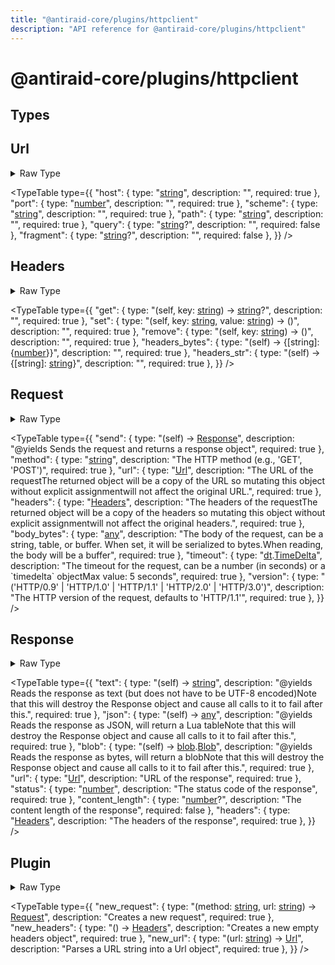 ```yaml
---
title: "@antiraid-core/plugins/httpclient"
description: "API reference for @antiraid-core/plugins/httpclient"
---
```


<div id="@antiraid-core/plugins/httpclient"></div>

# @antiraid-core/plugins/httpclient

<div id="Types"></div>

## Types

<div id="Url"></div>

## Url

<details>
<summary>Raw Type</summary>

```luau
type Url = {
	host: string,

	-- The host of the URL
	port: number,

	-- The port of the URL
	scheme: string,

	-- The scheme of the URL (e.g., "http", "https")
	path: string,

	-- The path of the URL
	query: string?,

	-- The query string of the URL
	fragment: string?
}
```

</details>

<TypeTable
	type={{
		"host": {
			type: "[string](#string)",
			description: "",
			required: true
		},
		"port": {
			type: "[number](#number)",
			description: "",
			required: true
		},
		"scheme": {
			type: "[string](#string)",
			description: "",
			required: true
		},
		"path": {
			type: "[string](#string)",
			description: "",
			required: true
		},
		"query": {
			type: "[string](#string)?",
			description: "",
			required: false
		},
		"fragment": {
			type: "[string](#string)?",
			description: "",
			required: false
		},
	}}
/>
<div id="Headers"></div>

## Headers

<details>
<summary>Raw Type</summary>

```luau
type Headers = {
	get: (self: Headers, key: string) -> string?,

	-- Get a header by key
	set: (self: Headers, key: string, value: string) -> (),

	-- Set a header
	remove: (self: Headers, key: string) -> (),

	-- Remove a header by key
	headers_bytes: (self: Headers) -> {
		[string]: {number}
	},

	-- Get all headers as a table of strings to bytes
	headers_str: (self: Headers) -> {
		[string]: string
	}
}
```

</details>

<TypeTable
	type={{
		"get": {
			type: "(self, key: [string](#string)) -> [string](#string)?",
			description: "",
			required: true
		},
		"set": {
			type: "(self, key: [string](#string), value: [string](#string)) -> ()",
			description: "",
			required: true
		},
		"remove": {
			type: "(self, key: [string](#string)) -> ()",
			description: "",
			required: true
		},
		"headers_bytes": {
			type: "(self) -> \{[string]: \{[number](#number)\}\}",
			description: "",
			required: true
		},
		"headers_str": {
			type: "(self) -> \{[string]: [string](#string)\}",
			description: "",
			required: true
		},
	}}
/>
<div id="Request"></div>

## Request

<details>
<summary>Raw Type</summary>

```luau
type Request = {
	--- The HTTP method (e.g., "GET", "POST")
	method: string,

	--- The URL of the request
	---
	--- The returned object will be a copy of the URL so mutating this object without explicit assignment
	--- will not affect the original URL.
	url: Url,

	--- The headers of the request
	--- The returned object will be a copy of the headers so mutating this object without explicit assignment
	--- will not affect the original headers. 
	headers: Headers,

	--- The body of the request, can be a string, table, or buffer. When set, it will be serialized to bytes.
	---
	--- When reading, the body will be a buffer
	body_bytes: any,

	--- The timeout for the request, can be a number (in seconds) or a \`timedelta\` object
	---
	--- Max value: 5 seconds
	timeout: dt.TimeDelta,

	--- The HTTP version of the request, defaults to "HTTP/1.1"
	version: "HTTP/0.9" | "HTTP/1.0" | "HTTP/1.1" | "HTTP/2.0" | "HTTP/3.0",

	--- @yields
	---
	--- Sends the request and returns a response object
	send: (self: Request) -> Response
}
```

</details>

<TypeTable
	type={{
		"send": {
			type: "(self) -> [Response](#Response)",
			description: "@yields Sends the request and returns a response object",
			required: true
		},
		"method": {
			type: "[string](#string)",
			description: "The HTTP method (e.g., 'GET', 'POST')",
			required: true
		},
		"url": {
			type: "[Url](#Url)",
			description: "The URL of the requestThe returned object will be a copy of the URL so mutating this object without explicit assignmentwill not affect the original URL.",
			required: true
		},
		"headers": {
			type: "[Headers](#Headers)",
			description: "The headers of the requestThe returned object will be a copy of the headers so mutating this object without explicit assignmentwill not affect the original headers.",
			required: true
		},
		"body_bytes": {
			type: "[any](#any)",
			description: "The body of the request, can be a string, table, or buffer. When set, it will be serialized to bytes.When reading, the body will be a buffer",
			required: true
		},
		"timeout": {
			type: "[dt](#module.dt).[TimeDelta](#TimeDelta)",
			description: "The timeout for the request, can be a number (in seconds) or a \`timedelta\` objectMax value: 5 seconds",
			required: true
		},
		"version": {
			type: "('HTTP/0.9' | 'HTTP/1.0' | 'HTTP/1.1' | 'HTTP/2.0' | 'HTTP/3.0')",
			description: "The HTTP version of the request, defaults to 'HTTP/1.1'",
			required: true
		},
	}}
/>
<div id="Response"></div>

## Response

<details>
<summary>Raw Type</summary>

```luau
type Response = {
	--- URL of the response
	url: Url,

	--- The status code of the response
	status: number,

	--- The content length of the response
	content_length: number?,

	--- The headers of the response
	headers: Headers,

	--- @yields
	---
	--- Reads the response as text (but does not have to be UTF-8 encoded) 
	---
	--- Note that this will destroy the Response object and cause all calls to it to fail after this.
	text: (self: Response) -> string,

	--- @yields
	---
	--- Reads the response as JSON, will return a Lua table
	---
	--- Note that this will destroy the Response object and cause all calls to it to fail after this.
	json: (self: Response) -> any,

	--- @yields
	---
	--- Reads the response as bytes, will return a blob
	---
	--- Note that this will destroy the Response object and cause all calls to it to fail after this.
	blob: (self: Response) -> blob.Blob
}
```

</details>

<TypeTable
	type={{
		"text": {
			type: "(self) -> [string](#string)",
			description: "@yields Reads the response as text (but does not have to be UTF-8 encoded)Note that this will destroy the Response object and cause all calls to it to fail after this.",
			required: true
		},
		"json": {
			type: "(self) -> [any](#any)",
			description: "@yields Reads the response as JSON, will return a Lua tableNote that this will destroy the Response object and cause all calls to it to fail after this.",
			required: true
		},
		"blob": {
			type: "(self) -> [blob](#module.blob).[Blob](#Blob)",
			description: "@yields Reads the response as bytes, will return a blobNote that this will destroy the Response object and cause all calls to it to fail after this.",
			required: true
		},
		"url": {
			type: "[Url](#Url)",
			description: "URL of the response",
			required: true
		},
		"status": {
			type: "[number](#number)",
			description: "The status code of the response",
			required: true
		},
		"content_length": {
			type: "[number](#number)?",
			description: "The content length of the response",
			required: false
		},
		"headers": {
			type: "[Headers](#Headers)",
			description: "The headers of the response",
			required: true
		},
	}}
/>
<div id="Plugin"></div>

## Plugin

<details>
<summary>Raw Type</summary>

```luau
type Plugin = {
	--- Creates a new request
	new_request: (method: string, url: string) -> Request,

	--- Creates a new empty headers object
	new_headers: () -> Headers,

	--- Parses a URL string into a Url object
	new_url: (url: string) -> Url
}
```

</details>

<TypeTable
	type={{
		"new_request": {
			type: "(method: [string](#string), url: [string](#string)) -> [Request](#Request)",
			description: "Creates a new request",
			required: true
		},
		"new_headers": {
			type: "() -> [Headers](#Headers)",
			description: "Creates a new empty headers object",
			required: true
		},
		"new_url": {
			type: "(url: [string](#string)) -> [Url](#Url)",
			description: "Parses a URL string into a Url object",
			required: true
		},
	}}
/>
